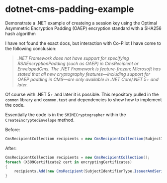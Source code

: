 # dotnet-cms-padding-example
Demonstrate a .NET example of createing a session key using the Optimal Asymmetric Encryption Padding (OAEP) encryption standard with a SHA256 hash algorithm

I have not found the exact docs, but interaction with Co-Pilot I have come to the following conclusion:

> *.NET Framework does not have support for specifying RSAEncryptionPadding (such as OAEP) in CmsRecipient or EnvelopedCms. The .NET Framework is feature-frozen; Microsoft has stated that all new cryptography features—including support for OAEP padding in CMS—are only available in .NET Core/.NET 5+ and later.*

Of course with .NET 5+ and later it is possible.  This repository pulled in the `common` library and `common.test` and dependencies to show how to implement the code.

Essentially the code is in the `SMIMECryptographer` within the `CreateEncryptedEnvelope` method.

Before:

```csharp
CmsRecipientCollection recipients = new CmsRecipientCollection(SubjectIdentifierType.IssuerAndSerialNumber, encryptingCertificates);
```

After:

```csharp
CmsRecipientCollection recipients = new CmsRecipientCollection();
foreach (X509Certificate2 cert in encryptingCertificates)
{
    recipients.Add(new CmsRecipient(SubjectIdentifierType.IssuerAndSerialNumber, cert, RSAEncryptionPadding.OaepSHA256)); // OID for RSAES-OAEP
}

```
